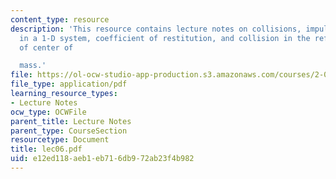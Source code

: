 ```yaml
---
content_type: resource
description: 'This resource contains lecture notes on collisions, impulses, collisions
  in a 1-D system, coefficient of restitution, and collision in the reference frame
  of center of

  mass.'
file: https://ol-ocw-studio-app-production.s3.amazonaws.com/courses/2-003j-dynamics-and-control-i-spring-2007/e12ed118aeb1eb716db972ab23f4b982_lec06.pdf
file_type: application/pdf
learning_resource_types:
- Lecture Notes
ocw_type: OCWFile
parent_title: Lecture Notes
parent_type: CourseSection
resourcetype: Document
title: lec06.pdf
uid: e12ed118-aeb1-eb71-6db9-72ab23f4b982
---
```

